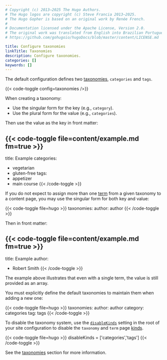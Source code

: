 ```yaml
---
# Copyright (c) 2013–2025 The Hugo Authors.
# The Hugo logos are copyright (c) Steve Francia 2013–2025.
# The Hugo Gopher is based on an original work by Renée French.
#
# Documentation licensed under the Apache License, Version 2.0.
# The original work was translated from English into Brazilian Portuguese.
# https://github.com/gohugoio/hugoDocs/blob/master/content/LICENSE.md

title: Configure taxonomies
linkTitle: Taxonomies
description: Configure taxonomies.
categories: []
keywords: []
---
```


The default configuration defines two [taxonomies](g), `categories` and `tags`.

{{< code-toggle config=taxonomies />}}

When creating a taxonomy:

- Use the singular form for the key (e.g., `category`).
- Use the plural form for the value (e.g., `categories`).

Then use the value as the key in front matter:

{{< code-toggle file=content/example.md fm=true >}}
---
title: Example
categories:
  - vegetarian
  - gluten-free
tags:
  - appetizer
  - main course
{{< /code-toggle >}}

If you do not expect to assign more than one [term](g) from a given taxonomy to a content page, you may use the singular form for both key and value:

{{< code-toggle file=hugo >}}
taxonomies:
  author: author
{{< /code-toggle >}}

Then in front matter:

{{< code-toggle file=content/example.md fm=true >}}
---
title: Example
author:
  - Robert Smith
{{< /code-toggle >}}

The example above illustrates that even with a single term, the value is still provided as an array.

You must explicitly define the default taxonomies to maintain them when adding a new one:

{{< code-toggle file=hugo >}}
taxonomies:
  author: author
  category: categories
  tag: tags
{{< /code-toggle >}}

To disable the taxonomy system, use the [`disableKinds`] setting in the root of your site configuration to disable the `taxonomy` and `term` page [kinds](g).

{{< code-toggle file=hugo >}}
disableKinds = ['categories','tags']
{{< /code-toggle >}}

[`disableKinds`]: /configuration/all/#disablekinds

See the [taxonomies] section for more information.

[taxonomies]: /content-management/taxonomies/
